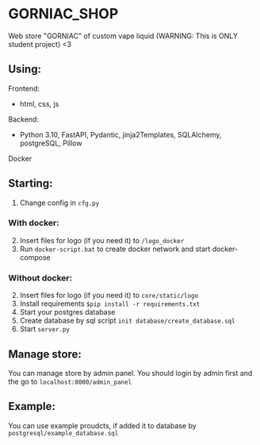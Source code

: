 # GORNIAC_SHOP
Web store "GORNIAC" of custom vape liquid (WARNING: This is ONLY student project) &lt;3
## Using:
Frontend:
- html, css, js  

Backend: 
- Python 3.10, FastAPI, Pydantic, jinja2Templates, SQLAlchemy, postgreSQL, Pillow

Docker

## Starting:
1. Change config in `cfg.py`
### With docker:
2. Insert files for logo (if you need it) to `/logo_docker`
3. Run `docker-script.bat` to create docker network and start docker-compose
### Without docker:
2. Insert files for logo (if you need it) to `core/static/logo`
3. Install requirements `$pip install -r requirements.txt` 
4. Start your postgres database
5. Create database by sql script `init database/create_database.sql` 
6. Start `server.py` 

## Manage store:
You can manage store by admin panel.
You should login by admin first and the go to `localhost:8000/admin_panel` 

## Example:
You can use example proudcts, if added it to database by `postgresql/example_database.sql` 
